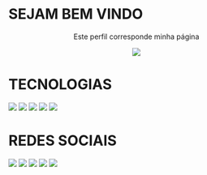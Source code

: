 <h1> SEJAM BEM VINDO </h1>
<p align="center" "black" >Este perfil corresponde minha página</p>

<p align="center">
  <a href="https://github.com/DenverCoder1/readme-typing-svg">
	  <img src="https://readme-typing-svg.herokuapp.com?lines=Me+chamo+emmanuelle+coutinho;Sou+advogada,+Desenvolvedora+Full+Stack!&center=true&width=780&height=45">
  </a>
</p>

# TECNOLOGIAS

<img src="https://img.shields.io/badge/HTML5-FF00FF?style=for-the-badge&logo=HTML5&logoColor=white" /> <img src="https://img.shields.io/badge/CSS3-FFFF00?style=for-the-badge&logo=CSS3&logoColor=white" /> <img src="https://img.shields.io/badge/BOOTSTRAP-00FF00?style=for-the-badge&logo=BOOSTRAP&logoColor=white" /> <img src="https://img.shields.io/badge/GIT-B0E0E6?style=for-the-badge&logo=GIT&logoColor=white" /> <img src="https://img.shields.io/badge/GITHUB-FF1493?style=for-the-badge&logo=GITHUB&logoColor=white" />

# REDES SOCIAIS

<img src="https://img.shields.io/badge/FACEBOOK-FF00FF?style=for-the-badge&logo=FACEBOOK&logoColor=white" />
<img src="https://img.shields.io/badge/INSTAGRAM-FFFF00?style=for-the-badge&logo=INSTAGRAM&logoColor=white" />
<img src="https://img.shields.io/badge/TWINTER-00FF00?style=for-the-badge&logo=TWINTER&logoColor=white" />
<img src="https://img.shields.io/badge/LINKEDIN-B0E0E6?style=for-the-badge&logo=LINKEDIN&logoColor=white" />
<img src="https://img.shields.io/badge/YOUTUBE-FF1493?style=for-the-badge&logo=YOUTUBE&logoColor=white" />







